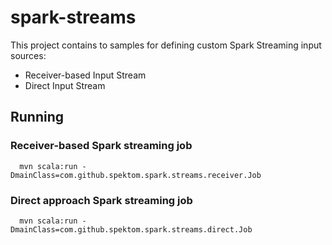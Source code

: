 spark-streams
==============

This project contains to samples for defining custom Spark Streaming input sources:

 * Receiver-based Input Stream
 * Direct Input Stream
 
## Running

### Receiver-based Spark streaming job

      mvn scala:run -DmainClass=com.github.spektom.spark.streams.receiver.Job
      
### Direct approach Spark streaming job

      mvn scala:run -DmainClass=com.github.spektom.spark.streams.direct.Job
